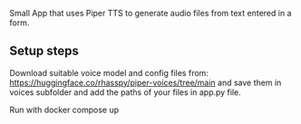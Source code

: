 Small App that uses Piper TTS to generate audio files from text entered in a form.

## Setup steps
Download suitable voice model and config files from: https://huggingface.co/rhasspy/piper-voices/tree/main
and save them in voices subfolder and add the paths of your files in app.py file.

Run with docker compose up
